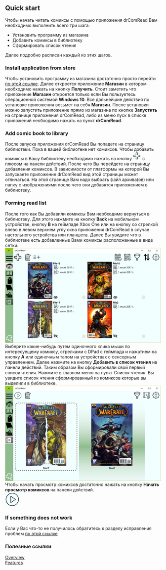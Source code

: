## Quick start
  
Чтобы начать читать комиксы с помощью приложения drComRead Вам необходимо выполнить всего три шага:
* Установить программу из магазина
* Добавить комиксы в библиотеку
* Сформировать список чтения  

Далее подробно расписан каждый из этих шагов.

### Install application from store

Чтобы установить программу из магазина достаточно просто перейти [по этой ссылке](https://www.microsoft.com/store/apps/9pk5rnrnqh3q?ocid=badge). Далее откроется приложение **Магазин** в котором необходимо нажать на кнопку **Получить**. Стоит заметить что приложение **Магазин** откроется только если Вы пользуетесь операционной системой  **Windows 10**.  Все дальнейшие действия по установке приложения возьмет на себя **Магазин**. После установки можно запустить приложение прямо из магазина по кнопке **Запустить** на странице приложения drComRead, либо из меню пуск в списке приложений необходимо нажать на пункт **drComRead**.

### Add comic book to library

После запуска приложения drComRead Вы попадете на страницу библиотеки. Пока в вашей библиотеке нет комиксов. 
Чтобы добавить комиксы в Вашу библиотеку необходимо нажать на кнопку ![Кнопка для перехода на страницу добавления комиксов](plus.jpg) с плюсом на панели действий. После чего Вы перейдете на страницу добавления комиксов. В зависимости от платформы на которой Вы запускаете приложение drComRead вид этой страницы может отличаться. На этой странице Вам надо выбрать файл архива(ов) или папку с изображениями после чего они добавятся приложением в библиотеку.

### Forming read list

После того как Вы добавили комиксы Вам необходимо вернуться в библиотеку. Для этого нажмите на кнопку **Back** на мобильном устройстве, кнопку **B** на геймпаде Xbox One или на кнопку со стрелкой влево в левом верхнем углу окна приложения drComRead в случае настольного устройства или планшета. Далее Вы увидите что в библиотеке есть добавленные Вами комиксы расположенные в виде сетки.  
![Добавленные в библиотеку комиксы](library.jpg)  
Выберите какие-нибудь путем одиночного клика мыши по интересуещему комиксу, стрелками с DPad с геймпада и нажатием на кнопку **A** или одиночным тапом на устройствах с сенсорным управлением. Далее нажмите на кнопку **Добавить в список чтения** на панели действий. Таким образом Вы сформировали свой первый список чтения. Нажмите в главном меню на пункт Список чтения. Вы увидите список чтения сформированный из комиксов которые вы выделили в библиотеке. 
![Добавленные в библиотеку комиксы](readlist.jpg)  
Чтобы начать просмотр комиксов достаточно нажать на кнопку **Начать просмотр комиксов** на панели действий.  
![Кнопка для начала просмотра комиксов](play.jpg)

### If something does not work

Если у Вас что-то не получилось обратитесь к разделу исправления проблем [по этой ссылке](knownproblems.md)

### Полезные ссылки

[Overview](overview.md)  
[Features](features.md)
